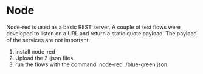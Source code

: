 
# Node

Node-red is used as a basic REST server.  A couple of test flows were developed to listen on a URL and return a static quote payload.  The payload of the services are not important.

1. Install node-red
2. Upload the 2 .json files.
3. run the flows with the command: node-red ./blue-green.json
